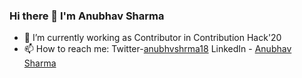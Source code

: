 ### Hi there 👋 I'm Anubhav Sharma
- 🔭 I’m currently working as Contributor in Contribution Hack'20
- 📫 How to reach me: Twitter-[anubhvshrma18](http://www.twitter.com/anubhvshrma18) LinkedIn - [Anubhav Sharma](http://www.linkedin.com/in/anubhvshrma18)
<!--
**anubhvshrma18/anubhvshrma18** is a ✨ _special_ ✨ repository because its `README.md` (this file) appears on your GitHub profile.

Here are some ideas to get you started:

- 🔭 I’m currently working on ...
- 🌱 I’m currently learning ...
- 👯 I’m looking to collaborate on ...
- 🤔 I’m looking for help with ...
- 💬 Ask me about ...
- 📫 How to reach me: ...
- 😄 Pronouns: ...
- ⚡ Fun fact: ...
-->
